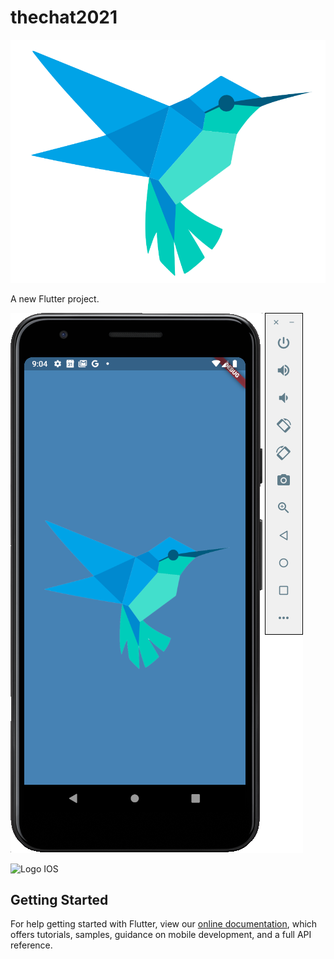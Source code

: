 # thechat2021



![Logo](assets/logo.png "Logo")

A new Flutter project.

![Logo Android ](assets/screen_android_logo.png "Logo Android")

![Logo IOS ](assets/screen_android_ISO.png "Logo IOS")


## Getting Started


For help getting started with Flutter, view our
[online documentation](https://flutter.dev/docs), which offers tutorials,
samples, guidance on mobile development, and a full API reference.
